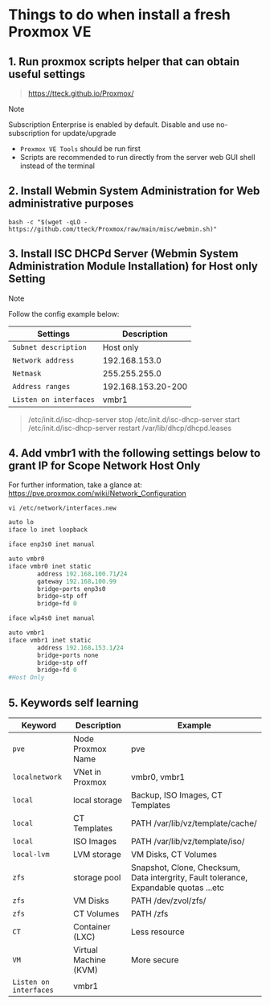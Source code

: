 
# Things to do when install a fresh Proxmox VE 

## 1. Run proxmox scripts helper that can obtain useful settings
> https://tteck.github.io/Proxmox/

> [!NOTE]  
> Subscription Enterprise is enabled by default. Disable and use no-subscription for update/upgrade

 + `Proxmox VE Tools` should be run first
 + Scripts are recommended to run directly from the server web GUI shell instead of the terminal

## 2. Install Webmin System Administration for Web administrative purposes
`bash -c "$(wget -qLO - https://github.com/tteck/Proxmox/raw/main/misc/webmin.sh)"`

## 3. Install ISC DHCPd Server (Webmin System Administration Module Installation) for Host only Setting
> [!NOTE]  
> Follow the config example below:

<!--
/etc/init.d/isc-dhcp-server stop
/etc/init.d/isc-dhcp-server start
/etc/init.d/isc-dhcp-server restart
/var/lib/dhcp/dhcpd.leases 
-->

| Settings | Description |
| --- | --- |
| `Subnet description` | Host only |
| `Network address` | 192.168.153.0 | 
|`Netmask` | 255.255.255.0 |
| `Address ranges` | 192.168.153.20-200 |
| `Listen on interfaces` | vmbr1 |

> /etc/init.d/isc-dhcp-server stop
/etc/init.d/isc-dhcp-server start
/etc/init.d/isc-dhcp-server restart
/var/lib/dhcp/dhcpd.leases
## 4. Add vmbr1 with the following settings below to grant IP for Scope Network Host Only
For further information, take a glance at:
https://pve.proxmox.com/wiki/Network_Configuration

`vi /etc/network/interfaces.new`
```ruby
auto lo
iface lo inet loopback

iface enp3s0 inet manual

auto vmbr0
iface vmbr0 inet static
        address 192.168.100.71/24
        gateway 192.168.100.99
        bridge-ports enp3s0
        bridge-stp off
        bridge-fd 0

iface wlp4s0 inet manual

auto vmbr1
iface vmbr1 inet static
        address 192.168.153.1/24
        bridge-ports none
        bridge-stp off
        bridge-fd 0
#Host Only
```

## 5. Keywords self learning
| Keyword | Description | Example | 
| --- | --- | --- |
| `pve` | Node Proxmox Name | pve |
| `localnetwork` | VNet in Proxmox | vmbr0, vmbr1 |
|`local` | local storage | Backup, ISO Images, CT Templates |
|`local` | CT Templates | PATH /var/lib/vz/template/cache/ |
|`local` | ISO Images| PATH /var/lib/vz/template/iso/ |
| `local-lvm` | LVM storage | VM Disks, CT Volumes |
| `zfs` | storage pool | Snapshot, Clone, Checksum, Data intergrity, Fault tolerance, Expandable quotas ...etc |
| `zfs` | VM Disks | PATH /dev/zvol/zfs/ | 
| `zfs` | CT Volumes | PATH /zfs | 
| `CT` | Container (LXC) | Less resource | 
| `VM` | Virtual Machine (KVM) | More secure |
| `Listen on interfaces` | vmbr1 |







